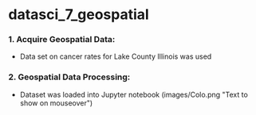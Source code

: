 # datasci_7_geospatial


### 1. Acquire Geospatial Data:
- Data set on cancer rates for Lake County Illinois was used

### 2. Geospatial Data Processing:
- Dataset was loaded into Jupyter notebook
(images/Colo.png "Text to show on mouseover")

### 
